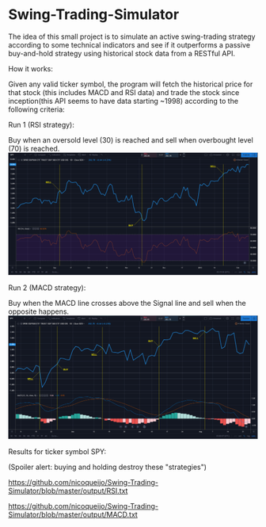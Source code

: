 # Swing-Trading-Simulator

The idea of this small project is to simulate an active swing-trading strategy according to some technical indicators and see if it outperforms a passive buy-and-hold strategy using historical stock data from a RESTful API.

How it works:

Given any valid ticker symbol, the program will fetch the historical price for that stock (this includes MACD and RSI data) and trade the stock since inception(this API seems to have data starting ~1998) according to the following criteria:


Run 1 (RSI strategy):

Buy when an oversold level (30) is reached and sell when overbought level (70) is reached.
<img src="screenshots/RSI.png">

Run 2 (MACD strategy):

Buy when the MACD line crosses above the Signal line and sell when the opposite happens.
<img src="screenshots/MACD.png">


Results for ticker symbol SPY:

(Spoiler alert: buying and holding destroy these "strategies")

https://github.com/nicoqueijo/Swing-Trading-Simulator/blob/master/output/RSI.txt

https://github.com/nicoqueijo/Swing-Trading-Simulator/blob/master/output/MACD.txt

